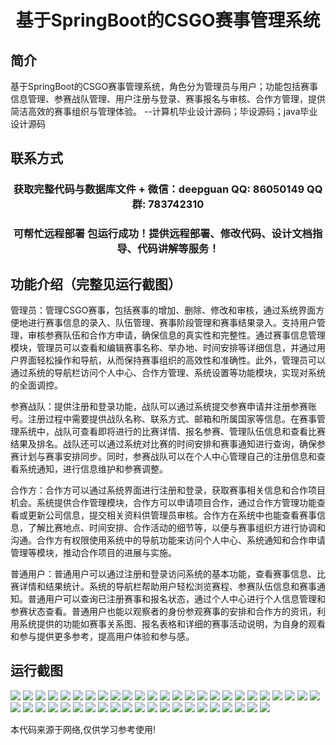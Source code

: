 <p><h1 align="center">基于SpringBoot的CSGO赛事管理系统</h1></p>

## 简介
基于SpringBoot的CSGO赛事管理系统，角色分为管理员与用户；功能包括赛事信息管理、参赛战队管理、用户注册与登录、赛事报名与审核、合作方管理，提供简洁高效的赛事组织与管理体验。    --计算机毕业设计源码；毕设源码；java毕业设计源码


## 联系方式
<p><h3 align="center">获取完整代码与数据库文件 + 微信：deepguan QQ: 86050149 QQ群: 783742310</h3></p>
<p><h3 align="center">可帮忙远程部署 包运行成功！提供远程部署、修改代码、设计文档指导、代码讲解等服务！</h3></p>

## 功能介绍（完整见运行截图）
管理员：管理CSGO赛事，包括赛事的增加、删除、修改和审核，通过系统界面方便地进行赛事信息的录入、队伍管理、赛事阶段管理和赛事结果录入。支持用户管理，审核参赛队伍和合作方申请，确保信息的真实性和完整性。通过赛事信息管理模块，管理员可以查看和编辑赛事名称、举办地、时间安排等详细信息，并通过用户界面轻松操作和导航，从而保持赛事组织的高效性和准确性。此外，管理员可以通过系统的导航栏访问个人中心、合作方管理、系统设置等功能模块，实现对系统的全面调控。

参赛战队：提供注册和登录功能，战队可以通过系统提交参赛申请并注册参赛账号。注册过程中需要提供战队名称、联系方式、邮箱和所属国家等信息。在赛事管理系统中，战队可查看即将进行的比赛详情、报名参赛、管理队伍信息和查看比赛结果及排名。战队还可以通过系统对比赛的时间安排和赛事通知进行查询，确保参赛计划与赛事安排同步。同时，参赛战队可以在个人中心管理自己的注册信息和查看系统通知，进行信息维护和参赛调整。

合作方：合作方可以通过系统界面进行注册和登录，获取赛事相关信息和合作项目机会。系统提供合作管理模块，合作方可以申请项目合作，通过合作方管理功能查看或更新公司信息，提交相关资料供管理员审核。合作方在系统中也能查看赛事信息，了解比赛地点、时间安排、合作活动的细节等，以便与赛事组织方进行协调和沟通。合作方有权限使用系统中的导航功能来访问个人中心、系统通知和合作申请管理等模块，推动合作项目的进展与实施。

普通用户：普通用户可以通过注册和登录访问系统的基本功能，查看赛事信息、比赛详情和结果统计。系统的导航栏帮助用户轻松浏览赛程、参赛队伍信息和赛事通知。普通用户可以查询已注册赛事和报名状态，通过个人中心进行个人信息管理和参赛状态查看。普通用户也能以观察者的身份参观赛事的安排和合作方的资讯，利用系统提供的功能如赛事关系图、报名表格和详细的赛事活动说明，为自身的观看和参与提供更多参考，提高用户体验和参与感。


## 运行截图
![](https://bs-1329754181.cos.ap-shanghai.myqcloud.com/spring/CSGOEventManagementSystem/img/001.jpg)
![](https://bs-1329754181.cos.ap-shanghai.myqcloud.com/spring/CSGOEventManagementSystem/img/002.jpg)
![](https://bs-1329754181.cos.ap-shanghai.myqcloud.com/spring/CSGOEventManagementSystem/img/003.jpg)
![](https://bs-1329754181.cos.ap-shanghai.myqcloud.com/spring/CSGOEventManagementSystem/img/004.jpg)
![](https://bs-1329754181.cos.ap-shanghai.myqcloud.com/spring/CSGOEventManagementSystem/img/005.jpg)
![](https://bs-1329754181.cos.ap-shanghai.myqcloud.com/spring/CSGOEventManagementSystem/img/006.jpg)
![](https://bs-1329754181.cos.ap-shanghai.myqcloud.com/spring/CSGOEventManagementSystem/img/007.jpg)
![](https://bs-1329754181.cos.ap-shanghai.myqcloud.com/spring/CSGOEventManagementSystem/img/008.jpg)
![](https://bs-1329754181.cos.ap-shanghai.myqcloud.com/spring/CSGOEventManagementSystem/img/009.jpg)
![](https://bs-1329754181.cos.ap-shanghai.myqcloud.com/spring/CSGOEventManagementSystem/img/010.jpg)
![](https://bs-1329754181.cos.ap-shanghai.myqcloud.com/spring/CSGOEventManagementSystem/img/011.jpg)
![](https://bs-1329754181.cos.ap-shanghai.myqcloud.com/spring/CSGOEventManagementSystem/img/012.jpg)
![](https://bs-1329754181.cos.ap-shanghai.myqcloud.com/spring/CSGOEventManagementSystem/img/013.jpg)
![](https://bs-1329754181.cos.ap-shanghai.myqcloud.com/spring/CSGOEventManagementSystem/img/014.jpg)
![](https://bs-1329754181.cos.ap-shanghai.myqcloud.com/spring/CSGOEventManagementSystem/img/015.jpg)
![](https://bs-1329754181.cos.ap-shanghai.myqcloud.com/spring/CSGOEventManagementSystem/img/016.jpg)
![](https://bs-1329754181.cos.ap-shanghai.myqcloud.com/spring/CSGOEventManagementSystem/img/017.jpg)
![](https://bs-1329754181.cos.ap-shanghai.myqcloud.com/spring/CSGOEventManagementSystem/img/018.jpg)
![](https://bs-1329754181.cos.ap-shanghai.myqcloud.com/spring/CSGOEventManagementSystem/img/019.jpg)
![](https://bs-1329754181.cos.ap-shanghai.myqcloud.com/spring/CSGOEventManagementSystem/img/020.jpg)
![](https://bs-1329754181.cos.ap-shanghai.myqcloud.com/spring/CSGOEventManagementSystem/img/021.jpg)
![](https://bs-1329754181.cos.ap-shanghai.myqcloud.com/spring/CSGOEventManagementSystem/img/022.jpg)
![](https://bs-1329754181.cos.ap-shanghai.myqcloud.com/spring/CSGOEventManagementSystem/img/023.jpg)
![](https://bs-1329754181.cos.ap-shanghai.myqcloud.com/spring/CSGOEventManagementSystem/img/024.jpg)
![](https://bs-1329754181.cos.ap-shanghai.myqcloud.com/spring/CSGOEventManagementSystem/img/025.jpg)
![](https://bs-1329754181.cos.ap-shanghai.myqcloud.com/spring/CSGOEventManagementSystem/img/026.jpg)
![](https://bs-1329754181.cos.ap-shanghai.myqcloud.com/spring/CSGOEventManagementSystem/img/027.jpg)
![](https://bs-1329754181.cos.ap-shanghai.myqcloud.com/spring/CSGOEventManagementSystem/img/028.jpg)
![](https://bs-1329754181.cos.ap-shanghai.myqcloud.com/spring/CSGOEventManagementSystem/img/029.jpg)
![](https://bs-1329754181.cos.ap-shanghai.myqcloud.com/spring/CSGOEventManagementSystem/img/030.jpg)
![](https://bs-1329754181.cos.ap-shanghai.myqcloud.com/spring/CSGOEventManagementSystem/img/031.jpg)
![](https://bs-1329754181.cos.ap-shanghai.myqcloud.com/spring/CSGOEventManagementSystem/img/032.jpg)
![](https://bs-1329754181.cos.ap-shanghai.myqcloud.com/spring/CSGOEventManagementSystem/img/033.jpg)
![](https://bs-1329754181.cos.ap-shanghai.myqcloud.com/spring/CSGOEventManagementSystem/img/034.jpg)
![](https://bs-1329754181.cos.ap-shanghai.myqcloud.com/spring/CSGOEventManagementSystem/img/035.jpg)
![](https://bs-1329754181.cos.ap-shanghai.myqcloud.com/spring/CSGOEventManagementSystem/img/036.jpg)
![](https://bs-1329754181.cos.ap-shanghai.myqcloud.com/spring/CSGOEventManagementSystem/img/037.jpg)
![](https://bs-1329754181.cos.ap-shanghai.myqcloud.com/spring/CSGOEventManagementSystem/img/038.jpg)
![](https://bs-1329754181.cos.ap-shanghai.myqcloud.com/spring/CSGOEventManagementSystem/img/039.jpg)
![](https://bs-1329754181.cos.ap-shanghai.myqcloud.com/spring/CSGOEventManagementSystem/img/040.jpg)
![](https://bs-1329754181.cos.ap-shanghai.myqcloud.com/spring/CSGOEventManagementSystem/img/041.jpg)
![](https://bs-1329754181.cos.ap-shanghai.myqcloud.com/spring/CSGOEventManagementSystem/img/042.jpg)
![](https://bs-1329754181.cos.ap-shanghai.myqcloud.com/spring/CSGOEventManagementSystem/img/043.jpg)
![](https://bs-1329754181.cos.ap-shanghai.myqcloud.com/spring/CSGOEventManagementSystem/img/044.jpg)
![](https://bs-1329754181.cos.ap-shanghai.myqcloud.com/spring/CSGOEventManagementSystem/img/045.jpg)
![](https://bs-1329754181.cos.ap-shanghai.myqcloud.com/spring/CSGOEventManagementSystem/img/046.jpg)

<p>本代码来源于网络,仅供学习参考使用!</p>
